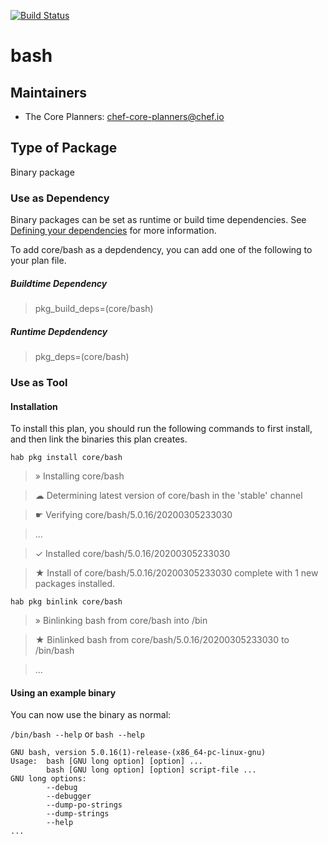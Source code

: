 [![Build Status](https://dev.azure.com/chefcorp-partnerengineering/Chef%20Base%20Plans/_apis/build/status/chef-base-plans.bash?branchName=master)](https://dev.azure.com/chefcorp-partnerengineering/Chef%20Base%20Plans/_build/latest?definitionId=102&branchName=master)

# bash

## Maintainers

* The Core Planners: <chef-core-planners@chef.io>

## Type of Package

Binary package

### Use as Dependency

Binary packages can be set as runtime or build time dependencies. See [Defining your dependencies](https://www.habitat.sh/docs/developing-packages/developing-packages/#sts=Define%20Your%20Dependencies) for more information.

To add core/bash as a depdendency, you can add one of the following to your plan file.

##### Buildtime Dependency

> pkg_build_deps=(core/bash)

##### Runtime Depdendency

> pkg_deps=(core/bash)

### Use as Tool

#### Installation

To install this plan, you should run the following commands to first install, and then link the binaries this plan creates.

`hab pkg install core/bash`

> » Installing core/bash

> ☁ Determining latest version of core/bash in the 'stable' channel

> ☛ Verifying core/bash/5.0.16/20200305233030

> ...

> ✓ Installed core/bash/5.0.16/20200305233030

> ★ Install of core/bash/5.0.16/20200305233030 complete with 1 new packages installed.

`hab pkg binlink core/bash`

> » Binlinking bash from core/bash into /bin

>★ Binlinked bash from core/bash/5.0.16/20200305233030 to /bin/bash

>...

#### Using an example binary
You can now use the binary as normal:

`/bin/bash --help` or `bash --help`

```
GNU bash, version 5.0.16(1)-release-(x86_64-pc-linux-gnu)
Usage:  bash [GNU long option] [option] ...
        bash [GNU long option] [option] script-file ...
GNU long options:
        --debug
        --debugger
        --dump-po-strings
        --dump-strings
        --help
...
```
